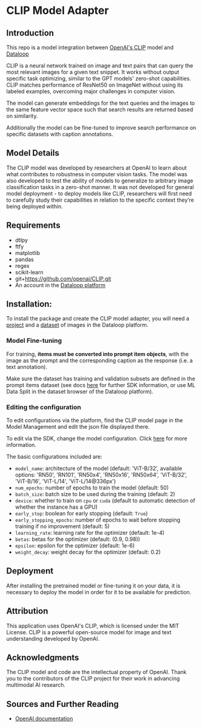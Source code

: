 # CLIP Model Adapter

## Introduction

This repo is a model integration between [OpenAI's CLIP](https://github.com/openai/CLIP)
model and [Dataloop](https://dataloop.ai/)

CLIP is a neural network trained on image and text pairs that can query the most relevant images for a given text
snippet. It works without output specific task optimizing, similar to the GPT models' zero-shot capabilities. CLIP
matches performance of ResNet50 on ImageNet without using its labeled examples, overcoming major challenges in computer
vision.

The model can generate embeddings for the text queries and the images to the same feature vector space such that
search results are returned based on similarity.

Additionally the model can be fine-tuned to improve search performance on specific datasets with caption annotations.

## Model Details

The CLIP model was developed by researchers at OpenAI to learn about what contributes to robustness in computer vision
tasks. The model was also developed to test the ability of models to generalize to arbitrary image classification tasks
in a zero-shot manner. It was not developed for general model deployment - to deploy models like CLIP, researchers will
first need to carefully study their capabilities in relation to the specific context they’re being deployed within.

## Requirements

* dtlpy
* ftfy
* matplotlib
* pandas
* regex
* scikit-learn
* git+https://github.com/openai/CLIP.git
* An account in the [Dataloop platform](https://console.dataloop.ai/)

## Installation:

To install the package and create the CLIP model adapter, you will need
a [project](https://developers.dataloop.ai/tutorials/getting_started/sdk_overview/chapter/#to-create-a-new-project) and
a [dataset](https://developers.dataloop.ai/tutorials/data_management/manage_datasets/chapter/#create-dataset) of images
in the
Dataloop platform.

### Model Fine-tuning

For training, **items must be converted into prompt item objects**, with the image as the prompt
and the corresponding caption as the response (i.e. a text annotation).

Make sure the dataset has training and validation subsets are defined in the prompt items dataset (see docs
[here](https://developers.dataloop.ai/tutorials/model_management/marketplace/chapter/#define-dataset-subsets) for
further SDK information, or use ML Data Split in the dataset browser of the Dataloop platform).

### Editing the configuration

To edit configurations via the platform, find the CLIP model page in the Model Management and edit the json
file displayed there.

To edit via the SDK, change the model configuration.
Click [here](https://developers.dataloop.ai/tutorials/model_management/ai_library/chapter/#model-configuration) for more
information.

The basic configurations included are:
* ```model_name```: architecture of the model (default: 'ViT-B/32', available options: 'RN50', 'RN101', 'RN50x4', 'RN50x16', 'RN50x64', 'ViT-B/32', 'ViT-B/16', 'ViT-L/14', 'ViT-L/14@336px')
* ```num_epochs```: number of epochs to train the model (default: 50)
* ```batch_size```: batch size to be used during the training (default: 2)
* ```device```: whether to train on ```cpu``` or ```cuda``` (default to automatic detection of whether the instance has
  a GPU)
* ```early_stop```: boolean for early stopping (default: ```True```)
* ```early_stopping_epochs```: number of epochs to wait before stopping training if no improvement (default: 5)
* ```learning_rate```: learning rate for the optimizer (default: 1e-4)
* ```betas```: betas for the optimizer (default: (0.9, 0.98))
* ```epsilon```: epsilon for the optimizer (default: 1e-6)
* ```weight_decay```: weight decay for the optimizer (default: 0.2)

## Deployment

After installing the pretrained model or fine-tuning it on your data, it is necessary to deploy the model in order for
it to be available for prediction.

## Attribution

This application uses OpenAI's CLIP, which is licensed under the MIT License. CLIP is a powerful open-source model for image and text understanding developed by OpenAI.

## Acknowledgments

The CLIP model and code are the intellectual property of OpenAI.
Thank you to the contributors of the CLIP project for their work in advancing multimodal AI research.

## Sources and Further Reading

* [OpenAI documentation](https://openai.com/index/clip/)
